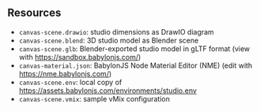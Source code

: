 
Resources
---------

- `canvas-scene.drawio`: studio dimensions as DrawIO diagram
- `canvas-scene.blend`: 3D studio model as Blender scene
- `canvas-scene.glb`: Blender-exported studio model in gLTF format (view with https://sandbox.babylonjs.com/)
- `canvas-material.json`: BabylonJS Node Material Editor (NME) (edit with https://nme.babylonjs.com/)
- `canvas-scene.env`: local copy of https://assets.babylonjs.com/environments/studio.env
- `canvas-scene.vmix`: sample vMix configuration 


